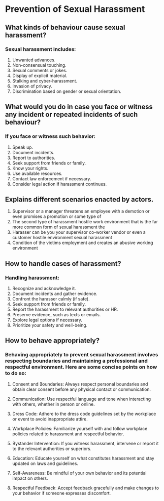 #                                      Prevention of Sexual Harassment

## What kinds of behaviour cause sexual harassment?

### Sexual harassment includes:

1. Unwanted advances.
2. Non-consensual touching.
3. Sexual comments or jokes.
4. Display of explicit material.
5. Stalking and cyber-harassment.
6. Invasion of privacy.
7. Discrimination based on gender or sexual orientation.

## What would you do in case you face or witness any incident or repeated incidents of such behaviour?


### If you face or witness such behavior:

1. Speak up.
2. Document incidents.
3. Report to authorities.
4. Seek support from friends or family.
5. Know your rights.
6. Use available resources.
7. Contact law enforcement if necessary.
7. Consider legal action if harassment continues.

## Explains different scenarios enacted by actors.

1. Supervisor or a manager threatens an employee with a demotion or even promises a promotion or some type of
2. The second type of harassment hostile work environment that is the far more common form of sexual harassment the
3. Harasser can be you your supervisor co-worker vendor or even a customer hostile environment sexual harassment
4. Condition of the victims employment and creates an abusive working environment

## How to handle cases of harassment?

### Handling harassment:

1. Recognize and acknowledge it.
2. Document incidents and gather evidence.
3. Confront the harasser calmly (if safe).
4. Seek support from friends or family.
5. Report the harassment to relevant authorities or HR.
6. Preserve evidence, such as texts or emails.
7. Explore legal options if necessary.
8. Prioritize your safety and well-being.


## How to behave appropriately?

### Behaving appropriately to prevent sexual harassment involves respecting boundaries and maintaining a professional and respectful environment. Here are some concise points on how to do so:

1. Consent and Boundaries: Always respect personal boundaries and obtain clear consent before any physical contact or communication.

2. Communication: Use respectful language and tone when interacting with others, whether in person or online.

3. Dress Code: Adhere to the dress code guidelines set by the workplace or event to avoid inappropriate attire.

4. Workplace Policies: Familiarize yourself with and follow workplace policies related to harassment and respectful behavior.

5. Bystander Intervention: If you witness harassment, intervene or report it to the relevant authorities or superiors.

6. Education: Educate yourself on what constitutes harassment and stay updated on laws and guidelines.

7. Self-Awareness: Be mindful of your own behavior and its potential impact on others.

8. Respectful Feedback: Accept feedback gracefully and make changes to your behavior if someone expresses discomfort.




